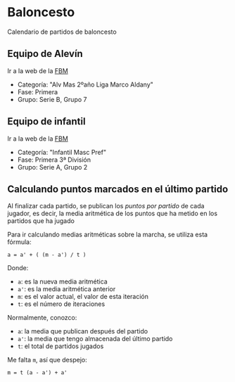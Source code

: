 # Baloncesto

Calendario de partidos de baloncesto

## Equipo de Alevín

Ir a la web de la [FBM](https://fbm.es/es/horarios-y-resultados)

- Categoría: "Alv Mas 2ºaño Liga Marco Aldany"
- Fase: Primera
- Grupo: Serie B, Grupo 7

## Equipo de infantil

Ir a la web de la [FBM](https://fbm.es/es/horarios-y-resultados)

- Categoría: "Infantil Masc Pref"
- Fase: Primera 3ª División
- Grupo: Serie A, Grupo 2

## Calculando puntos marcados en el último partido

Al finalizar cada partido, se publican los _puntos por partido_ de cada
jugador, es decir, la media aritmética de los puntos que ha metido en
los partidos que ha jugado

Para ir calculando medias aritméticas sobre la marcha, se utiliza esta
fórmula:

```
a = a' + ( (m - a') / t )
```

Donde:

- `a`: es la nueva media aritmética
- `a'`: es la media aritmética anterior
- `m`: es el valor actual, el valor de esta iteración
- `t`: es el número de iteraciones

Normalmente, conozco:

- `a`: la media que publican después del partido
- `a'`: la media que tengo almacenada del último partido
- `t`: el total de partidos jugados

Me falta `m`, así que despejo:

```
m = t (a - a') + a'
```
